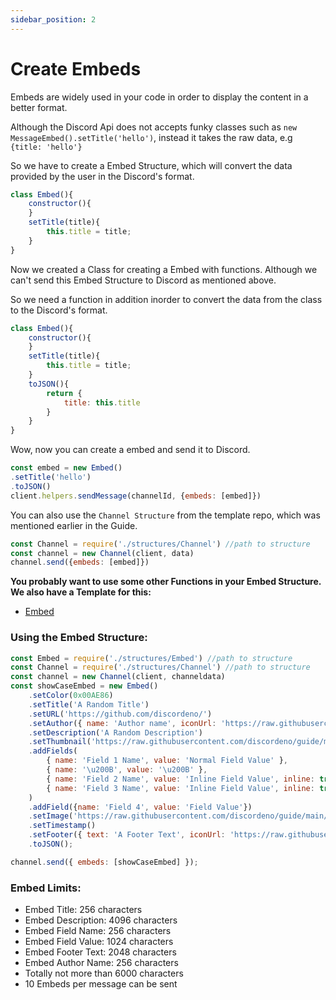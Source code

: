 ```yaml
---
sidebar_position: 2
---
```

# Create Embeds
Embeds are widely used in your code in order to display the content in a better format.

Although the Discord Api does not accepts funky classes such as `new MessageEmbed().setTitle('hello')`, instead it takes the raw data, e.g `{title: 'hello'}`

So we have to create a Embed Structure, which will convert the data provided by the user in the Discord's format.

```js
class Embed(){  
    constructor(){
    }
    setTitle(title){
        this.title = title;
    }
}
```

Now we created a Class for creating a Embed with functions. Although we can't send this Embed Structure to Discord as mentioned above.

So we need a function in addition inorder to convert the data from the class to the Discord's format.

```js
class Embed(){  
    constructor(){
    }
    setTitle(title){
        this.title = title;
    }
    toJSON(){
        return {
            title: this.title
        }
    }
}
```

Wow, now you can create a embed and send it to Discord.
```js
const embed = new Embed()
.setTitle('hello')
.toJSON()
client.helpers.sendMessage(channelId, {embeds: [embed]})
```

You can also use the `Channel Structure` from the template repo, which was mentioned earlier in the Guide.
```js
const Channel = require('./structures/Channel') //path to structure
const channel = new Channel(client, data)
channel.send({embeds: [embed]})
```

**You probably want to use some other Functions in your Embed Structure. We also have a Template for this:**
* [Embed](https://github.com/discordeno/discordeno/tree/main/template/nodejs/structures/Embed.js)

### Using the Embed Structure:
```js
const Embed = require('./structures/Embed') //path to structure
const Channel = require('./structures/Channel') //path to structure
const channel = new Channel(client, channeldata)
const showCaseEmbed = new Embed()
	.setColor(0x00AE86)
	.setTitle('A Random Title')
	.setURL('https://github.com/discordeno/')
	.setAuthor({ name: 'Author name', iconUrl: 'https://raw.githubusercontent.com/discordeno/guide/main/src/.vuepress/public/logo.png', url: 'https://github.com/discordeno' })
	.setDescription('A Random Description')
	.setThumbnail('https://raw.githubusercontent.com/discordeno/guide/main/src/.vuepress/public/logo.png')
	.addFields(
		{ name: 'Field 1 Name', value: 'Normal Field Value' },
		{ name: '\u200B', value: '\u200B' },
		{ name: 'Field 2 Name', value: 'Inline Field Value', inline: true },
		{ name: 'Field 3 Name', value: 'Inline Field Value', inline: true },
	)
	.addField({name: 'Field 4', value: 'Field Value'})
	.setImage('https://raw.githubusercontent.com/discordeno/guide/main/src/.vuepress/public/logo.png')
	.setTimestamp()
	.setFooter({ text: 'A Footer Text', iconUrl: 'https://raw.githubusercontent.com/discordeno/guide/main/src/.vuepress/public/logo.png' })
    .toJSON();

channel.send({ embeds: [showCaseEmbed] });
```

### Embed Limits:
* Embed Title: 256 characters
* Embed Description: 4096 characters
* Embed Field Name: 256 characters
* Embed Field Value: 1024 characters
* Embed Footer Text: 2048 characters
* Embed Author Name: 256 characters
* Totally not more than 6000 characters
* 10 Embeds per message can be sent
